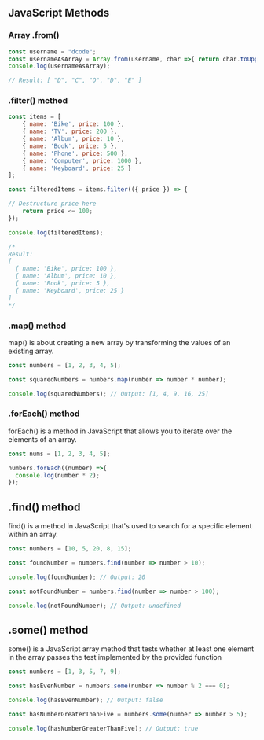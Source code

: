 ## JavaScript Methods

### Array .from()
```js
const username = "dcode";
const usernameAsArray = Array.from(username, char =>{ return char.toUpperCase()});
console.log(usernameAsArray);

// Result: [ "D", "C", "O", "D", "E" ]
```

### .filter() method 
```js
const items = [
    { name: 'Bike', price: 100 },
    { name: 'TV', price: 200 },
    { name: 'Album', price: 10 },
    { name: 'Book', price: 5 },
    { name: 'Phone', price: 500 },
    { name: 'Computer', price: 1000 },
    { name: 'Keyboard', price: 25 }
];

const filteredItems = items.filter(({ price }) => {

// Destructure price here
    return price <= 100; 
});

console.log(filteredItems);

/*
Result:
[
  { name: 'Bike', price: 100 },
  { name: 'Album', price: 10 },
  { name: 'Book', price: 5 },
  { name: 'Keyboard', price: 25 }
]
*/
```

### .map() method
map() is about creating a new array by transforming the values of an existing array.
```js
const numbers = [1, 2, 3, 4, 5];

const squaredNumbers = numbers.map(number => number * number);

console.log(squaredNumbers); // Output: [1, 4, 9, 16, 25]
```

### .forEach() method
forEach() is a method in JavaScript that allows you to iterate over the elements of an array. 
```js
const nums = [1, 2, 3, 4, 5];

numbers.forEach((number) =>{
  console.log(number * 2);
}); 
```

## .find() method
find() is a method in JavaScript that's used to search for a specific element within an array. 
```js
const numbers = [10, 5, 20, 8, 15];

const foundNumber = numbers.find(number => number > 10);

console.log(foundNumber); // Output: 20

const notFoundNumber = numbers.find(number => number > 100);

console.log(notFoundNumber); // Output: undefined
```

## .some() method
some() is a JavaScript array method that tests whether at least one element in the array passes the test implemented by the provided function
```js
const numbers = [1, 3, 5, 7, 9];

const hasEvenNumber = numbers.some(number => number % 2 === 0);

console.log(hasEvenNumber); // Output: false

const hasNumberGreaterThanFive = numbers.some(number => number > 5);

console.log(hasNumberGreaterThanFive); // Output: true
```

